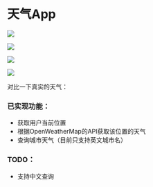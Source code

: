 # 天气App

![](https://github.com/KSDeng/iOS_apps/blob/master/Weather/pic/pic1.png?raw=true)

![](https://github.com/KSDeng/iOS_apps/blob/master/Weather/pic/pic2.png?raw=true)

![](https://github.com/KSDeng/iOS_apps/blob/master/Weather/pic/pic3.png?raw=true)

![](https://github.com/KSDeng/iOS_apps/blob/master/Weather/pic/pic4.png?raw=true)





对比一下真实的天气：





### 已实现功能：

* 获取用户当前位置
* 根据OpenWeatherMap的API获取该位置的天气
* 查询城市天气（目前只支持英文城市名）



### TODO：

* 支持中文查询

